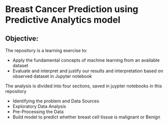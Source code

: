 <h1>Breast Cancer Prediction using Predictive Analytics model</h1>
<h2>Objective:</h2>
<p>The repository is a learning exercise to:</p>

<ul>
  <li>Apply the fundamental concepts of machine learning from an available dataset</li>
<li>Evaluate and interpret and justify our results and interpretation based on observed dataset in Jupyter notebook</li>
</ul>

The analysis is divided into four sections, saved in juypter notebooks in this repository
<ul>
  <li>Identifying the problem and Data Sources</li>
  <li>Exploratory Data Analysis</li>
  <li>Pre-Processing the Data</li>
  <li>Build model to predict whether breast cell tissue is malignant or Benign</li>
</ul>
